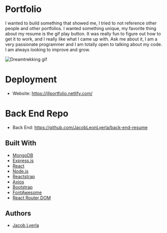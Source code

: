 # Portfolio
  I wanted to build something that showed me, I tried to not reference other people and other portfolios.
  I wanted something unique, my favorite thing about my resume is the gif play button.
  It was really fun to figure out how to get it to work, and I really like what I came up with.
  Ask me about it, I am a very passionate programmer and I am totally open to talking about my code.
  I am always looking to improve and grow.
  
  
 
    
![Dreamtrekking gif](https://media.giphy.com/media/1zkaVNlSFbY6HQN6uv/giphy.gif)

# Deployment
* Website: https://jllportfolio.netlify.com/

# Back End Repo

* Back End: https://github.com/JacobLeonLyerla/back-end-resume

## Built With
* [MongoDB](https://www.mongodb.com/what-is-mongodb) 
* [Express.js](https://expressjs.com/)
* [React](https://reactjs.org/) 
* [Node.js](https://nodejs.org/en/about/) 
* [Reactstrap](https://reactstrap.github.io/)
* [Axios](https://github.com/axios/axios) 
* [Bootstrap](https://getbootstrap.com/) 
* [FontAwesome](https://fontawesome.com/v4.7.0/icons/) 
* [React Router DOM](https://www.npmjs.com/package/react-router-dom) 


## Authors
* [Jacob Lyerla](https://www.linkedin.com/in/jacob-lyerla)
